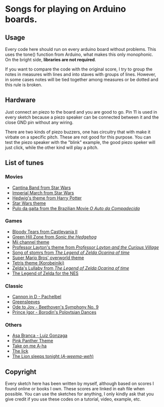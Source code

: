 # Songs for playing on Arduino boards.

## Usage

Every code here should run on every arduino board without problems. This uses the tone() function from Arduino, what makes this only monophonic. On the bright side, **libraries are not required**.

If you want to compare the code with the original score, I try to group the notes in measures with lines and into staves with groups of lines. However, in some cases notes will be tied together among measures or be dotted and this rule is broken.

## Hardware

Just connect an piezo to the board and you are good to go. Pin 11 is used in every sketch because a piezo speaker can be connected between it and the close GND pin without any wiring.

There are two kinds of piezo buzzers, one has circuitry that with make it virbate on a specific pitch. These are not good for this purpose. You can test the piezo speaker with the "blink" example, the good piezo speker will just click, while the other kind will play a pitch.  


## List of tunes

### Movies

* [Cantina Band from Star Wars](https://github.com/robsoncouto/arduino-melodies/blob/master/cantinaband/cantinaband.ino)  
* [Imperial March from Star Wars](https://github.com/robsoncouto/arduino-melodies/blob/master/imperialmarch/imperialmarch.ino)
* [Hedwig's theme from Harry Potter](https://github.com/robsoncouto/arduino-melodies/blob/master/harrypotter/harrypotter.ino)
* [Star Wars theme](https://github.com/robsoncouto/arduino-melodies/blob/master/starwars/starwars.ino)
* [Pulo da gaita from the Brazilian Movie *O Auto da Compadecida*](https://github.com/robsoncouto/arduino-melodies/blob/master/pulodagaita/pulodagaita.ino)
  
### Games

* [Bloody Tears from Castlevania II](https://github.com/robsoncouto/arduino-melodies/blob/master/bloodytears/bloodytears.ino)
* [Green Hill Zone from *Sonic the Hedgehog*](https://github.com/robsoncouto/arduino-melodies/blob/master/greenhill/greenhill.ino)
* [Mii channel theme](https://github.com/robsoncouto/arduino-melodies/blob/master/miichannel/miichannel.ino)
* [Professor Layton's theme from *Professor Layton and the Curious Village*](https://github.com/robsoncouto/arduino-melodies)
* [Song of stomrs from *The Legend of Zelda Ocarina of time*](https://github.com/robsoncouto/arduino-melodies/blob/master/songofstorms/songofstorms.ino)
* [Super Mario Bros' overworld theme](https://github.com/robsoncouto/arduino-melodies/blob/master/supermariobros/supermariobros.ino)
* [Tetris theme (Korobeiniki)](https://github.com/robsoncouto/arduino-melodies/blob/master/tetris/tetris.ino)
* [Zelda's Lullaby from *The Legend of Zelda Ocarina of time*](https://github.com/robsoncouto/arduino-melodies/blob/master/zeldaslullaby/zeldaslullaby.ino)
* [The Legend of Zelda for the NES](https://github.com/robsoncouto/arduino-melodies/blob/master/zeldatheme/zeldatheme.ino)

### Classic
* [Cannon in D - Pachelbel](https://github.com/robsoncouto/arduino-melodies/blob/master/cannonind/cannonind.ino)
* [Greensleeves](https://github.com/robsoncouto/arduino-melodies/blob/master/greensleeves/greensleeves.ino)
* [Ode to Joy -  Beethoven's Symphony No. 9](https://github.com/robsoncouto/arduino-melodies/blob/master/odetojoy/odetojoy.ino)
* [Prince Igor - Borodin's Polovtsian Dances](https://github.com/robsoncouto/arduino-melodies/blob/master/princeigor/princeigor.ino)

### Others

* [Asa Branca - Luiz Gonzaga](https://github.com/robsoncouto/arduino-melodies/blob/master/asabranca/asabranca.ino)
* [Pink Panther Theme](https://github.com/robsoncouto/arduino-melodies/blob/master/pinkpanther/pinkpanther.ino)
* [Take on me A-ha](https://github.com/robsoncouto/arduino-melodies/blob/master/takeonme/takeonme.ino)
* [The lick](https://github.com/robsoncouto/arduino-melodies/blob/master/thelick/thelick.ino)
* [The Lion sleeps tonight (*A-weema-weh*)](https://github.com/robsoncouto/arduino-melodies/blob/master/thelionsleepstonight/thelionsleepstonight.ino)

## Copyright

Every sketch here has been written by myself, although based on scores I found online or books I own. These scores are linked in eah file when possible. You can use the sketches for anything, I only kindly ask that you give credit if you use these codes on a tutorial, video, example, etc. 
